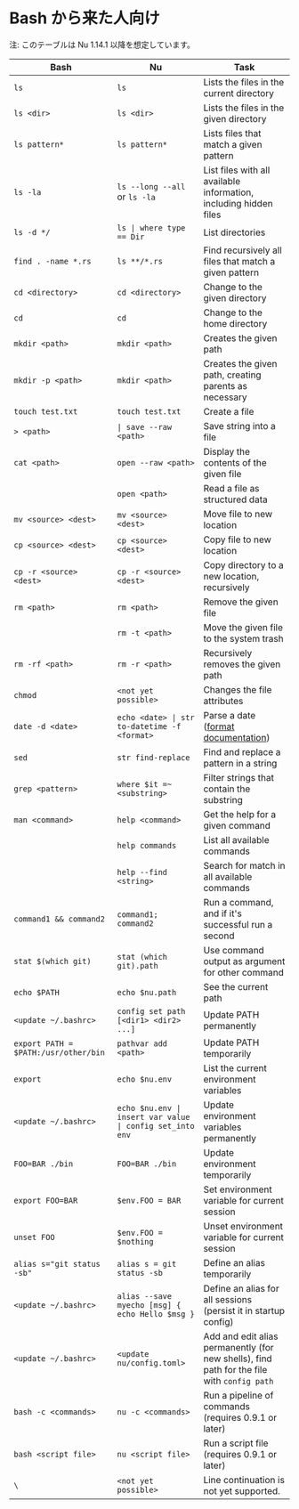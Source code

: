 # Bash から来た人向け

注: このテーブルは Nu 1.14.1 以降を想定しています。

| Bash                                 | Nu                                              | Task                                                                                       |
| ------------------------------------ | ----------------------------------------------- | ------------------------------------------------------------------------------------------ |
| `ls`                                 | `ls`                                            | Lists the files in the current directory                                                   |
| `ls <dir>`                           | `ls <dir>`                                      | Lists the files in the given directory                                                     |
| `ls pattern*`                        | `ls pattern*`                                   | Lists files that match a given pattern                                                     |
| `ls -la`                             | `ls --long --all` or `ls -la`                   | List files with all available information, including hidden files                          |
| `ls -d */`                           | `ls \| where type == Dir`                       | List directories                                                                           |
| `find . -name *.rs`                  | `ls **/*.rs`                                    | Find recursively all files that match a given pattern                                      |
| `cd <directory>`                     | `cd <directory>`                                | Change to the given directory                                                              |
| `cd`                                 | `cd`                                            | Change to the home directory                                                               |
| `mkdir <path>`                       | `mkdir <path>`                                  | Creates the given path                                                                     |
| `mkdir -p <path>`                    | `mkdir <path>`                                  | Creates the given path, creating parents as necessary                                      |
| `touch test.txt`                     | `touch test.txt`                                | Create a file                                                                              |
| `> <path>`                           | `\| save --raw <path>`                          | Save string into a file                                                                    |
| `cat <path>`                         | `open --raw <path>`                             | Display the contents of the given file                                                     |
|                                      | `open <path>`                                   | Read a file as structured data                                                             |
| `mv <source> <dest>`                 | `mv <source> <dest>`                            | Move file to new location                                                                  |
| `cp <source> <dest>`                 | `cp <source> <dest>`                            | Copy file to new location                                                                  |
| `cp -r <source> <dest>`              | `cp -r <source> <dest>`                         | Copy directory to a new location, recursively                                              |
| `rm <path>`                          | `rm <path>`                                     | Remove the given file                                                                      |
|                                      | `rm -t <path>`                                  | Move the given file to the system trash                                                    |
| `rm -rf <path>`                      | `rm -r <path>`                                  | Recursively removes the given path                                                         |
| `chmod`                              | `<not yet possible>`                            | Changes the file attributes                                                                |
| `date -d <date>`                     | `echo <date> \| str to-datetime -f <format>`    | Parse a date ([format documentation](https://docs.rs/chrono/0.4.15/chrono/format/strftime/index.html)) |
| `sed`                                | `str find-replace`                              | Find and replace a pattern in a string                                                     |
| `grep <pattern>`                     | `where $it =~ <substring>`                      | Filter strings that contain the substring                                                  |
| `man <command>`                      | `help <command>`                                | Get the help for a given command                                                           |
|                                      | `help commands`                                 | List all available commands                                                                |
|                                      | `help --find <string>`                          | Search for match in all available commands                                                 |
| `command1 && command2`               | `command1; command2`                            | Run a command, and if it's successful run a second                                         |
| `stat $(which git)`                  | `stat (which git).path`                         | Use command output as argument for other command                                           |
| `echo $PATH`                         | `echo $nu.path`                                 | See the current path                                                                       |
| `<update ~/.bashrc>`                 | `config set path [<dir1> <dir2> ...]`           | Update PATH permanently                                                                    |
| `export PATH = $PATH:/usr/other/bin` | `pathvar add <path>`                            | Update PATH temporarily                                                                    |
| `export`                             | `echo $nu.env`                                  | List the current environment variables                                                     |
| `<update ~/.bashrc>`                 | `echo $nu.env \| insert var value \| config set_into env`  | Update environment variables permanently                                        |
| `FOO=BAR ./bin`                      | `FOO=BAR ./bin`                                 | Update environment temporarily                                                             |
| `export FOO=BAR`                     | `$env.FOO = BAR`                             | Set environment variable for current session                                               |
| `unset FOO`                          | `$env.FOO = $nothing`                        | Unset environment variable for current session                                             |
| `alias s="git status -sb"`           | `alias s = git status -sb`                      | Define an alias temporarily                                                                |
| `<update ~/.bashrc>`                 | `alias --save myecho [msg] { echo Hello $msg }` | Define an alias for all sessions (persist it in startup config)                            |
| `<update ~/.bashrc>`                 | `<update nu/config.toml>`                       | Add and edit alias permanently (for new shells), find path for the file with `config path` |
| `bash -c <commands>`                 | `nu -c <commands>`                              | Run a pipeline of commands (requires 0.9.1 or later)                                       |
| `bash <script file>`                 | `nu <script file>`                              | Run a script file (requires 0.9.1 or later)                                                |
| `\`                                  | `<not yet possible>`                            | Line continuation is not yet supported.                                                    |
